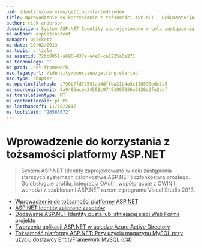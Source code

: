 ```yaml
---
uid: identity/overview/getting-started/index
title: Wprowadzenie do korzystania z tożsamości ASP.NET | Dokumentacja firmy Microsoft
author: rick-anderson
description: System ASP.NET Identity zaprojektowano w celu zastąpienia starszych systemach członkostwa ASP.NET i członkostwa prostego. Zawiera obsługę profilu, OAuth integrat...
ms.author: aspnetcontent
manager: wpickett
ms.date: 10/02/2013
ms.topic: article
ms.assetid: 72bb0051-a696-437e-a4e6-ca1225a6e271
ms.technology: ''
ms.prod: .net-framework
msc.legacyurl: /identity/overview/getting-started
msc.type: chapter
ms.openlocfilehash: c798b7fd79591ad4dffba21b4a3c110590edc7a5
ms.sourcegitcommit: 9a9483aceb34591c97451997036a9120c3fe2baf
ms.translationtype: MT
ms.contentlocale: pl-PL
ms.lasthandoff: 11/10/2017
ms.locfileid: "26563672"
---
```

<a name="getting-started-with-aspnet-identity"></a>Wprowadzenie do korzystania z tożsamości platformy ASP.NET
====================
> System ASP.NET Identity zaprojektowano w celu zastąpienia starszych systemach członkostwa ASP.NET i członkostwa prostego. Go obsługuje profilu, integracja OAuth, współpracuje z OWIN i wchodzi z szablonami ASP.NET razem z programu Visual Studio 2013.


- [Wprowadzenie do tożsamości platformy ASP.NET](introduction-to-aspnet-identity.md)
- [ASP.NET Identity zalecane zasobów](aspnet-identity-recommended-resources.md)
- [Dodawanie ASP.NET Identity pusta lub istniejącej sieci Web Forms projektu](adding-aspnet-identity-to-an-empty-or-existing-web-forms-project.md)
- [Tworzenie aplikacji ASP.NET w usłudze Azure Active Directory](developing-aspnet-apps-with-windows-azure-active-directory.md)
- [Tożsamość platformy ASP.NET: Przy użyciu magazynu MySQL przy użyciu dostawcy EntityFramework MySQL (C#)](aspnet-identity-using-mysql-storage-with-an-entityframework-mysql-provider.md)

